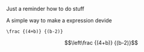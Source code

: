 Just a reminder how to do stuff

A simple way to make a expression devide
```katex
\frac {(4+b)} {(b-2)}
```
$$\left\frac {(4+b)} {(b-2)}$$

